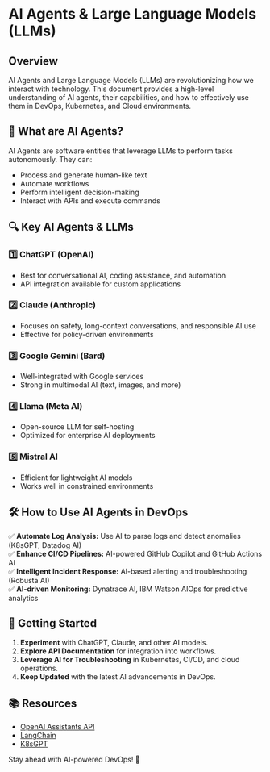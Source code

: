 # AI Agents & Large Language Models (LLMs)

## Overview
AI Agents and Large Language Models (LLMs) are revolutionizing how we interact with technology. This document provides a high-level understanding of AI agents, their capabilities, and how to effectively use them in DevOps, Kubernetes, and Cloud environments.

## 🤖 What are AI Agents?
AI Agents are software entities that leverage LLMs to perform tasks autonomously. They can:
- Process and generate human-like text
- Automate workflows
- Perform intelligent decision-making
- Interact with APIs and execute commands

## 🔍 Key AI Agents & LLMs
### 1️⃣ **ChatGPT (OpenAI)**
- Best for conversational AI, coding assistance, and automation
- API integration available for custom applications

### 2️⃣ **Claude (Anthropic)**
- Focuses on safety, long-context conversations, and responsible AI use
- Effective for policy-driven environments

### 3️⃣ **Google Gemini (Bard)**
- Well-integrated with Google services
- Strong in multimodal AI (text, images, and more)

### 4️⃣ **Llama (Meta AI)**
- Open-source LLM for self-hosting
- Optimized for enterprise AI deployments

### 5️⃣ **Mistral AI**
- Efficient for lightweight AI models
- Works well in constrained environments

## 🛠️ How to Use AI Agents in DevOps
✅ **Automate Log Analysis:** Use AI to parse logs and detect anomalies (K8sGPT, Datadog AI)  
✅ **Enhance CI/CD Pipelines:** AI-powered GitHub Copilot and GitHub Actions AI  
✅ **Intelligent Incident Response:** AI-based alerting and troubleshooting (Robusta AI)  
✅ **AI-driven Monitoring:** Dynatrace AI, IBM Watson AIOps for predictive analytics  

## 🚀 Getting Started
1. **Experiment** with ChatGPT, Claude, and other AI models.
2. **Explore API Documentation** for integration into workflows.
3. **Leverage AI for Troubleshooting** in Kubernetes, CI/CD, and cloud operations.
4. **Keep Updated** with the latest AI advancements in DevOps.

## 📚 Resources
- [OpenAI Assistants API](https://platform.openai.com/docs/assistants)
- [LangChain](https://python.langchain.com/)
- [K8sGPT](https://github.com/k8sgpt-ai/k8sgpt)

Stay ahead with AI-powered DevOps! 🚀
